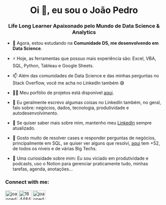 <h1 align="center">Oi 👋, eu sou o João Pedro</h1>
<h3 align="center">Life Long Learner Apaixonado pelo Mundo de Data Science & Analytics</h3>


<!-- - 🔭 Atualmente, estou desenvolvendo um projeto que inclui um Dashboard e EDA em cima do Dataset do Olist disponível no Kaggle. -->

- 🌱 Agora, estou estudando na **Comunidade DS, me desenvolvendo em Data Science**.

- ⚡ Hoje, as ferramentas que possuo mais experiência são: Excel, VBA, SQL, Python, Tableau e Google Sheets.

- 📫 Além das comunidades de Data Science e das minhas perguntas no Stack Overflow, você me acha no LinkedIn também 😅

- 👨‍💻 Meu porfólio de projetos está disponível [aqui]( https://joaopedroreisss.github.io/portfolio_projetos/).

- 💬 Eu geralmente escrevo algumas coisas no LinkedIn também, no geral, falo sobre: negócios, dados, tecnologia, produtividade e autodesenvolvimento.

- 📄 Se quiser saber mais sobre mim, mantenho meu [LinkedIn](https://www.linkedin.com/in/joaopedroreis08/) sempre atualizado.

- 👤 Gosto muito de resolver cases e responder perguntas de negócios, principalmente em SQL, se quiser ver alguns que resolvi, [aqui](https://platform.stratascratch.com/user/joaopedroreisss) tem +52, de todos os níveis e de várias Big Techs.

- 👀 Uma curiosidade sobre mim: Eu sou viciado em produtividade e podcasts, uso o Notion para gerenciar praticamente tudo, minhas tarefas, agenda, anotações...

<h3 align="left">Connect with me:</h3>
<p align="left">
<a href="https://linkedin.com/in/joaopedroreis08" target="blank"><img align="center" src="https://raw.githubusercontent.com/rahuldkjain/github-profile-readme-generator/master/src/images/icons/Social/linked-in-alt.svg" alt="joaopedroreis08" height="30" width="40" /></a>
<a href="https://stackoverflow.com/users/16448409" target="blank"><img align="center" src="https://raw.githubusercontent.com/rahuldkjain/github-profile-readme-generator/master/src/images/icons/Social/stack-overflow.svg" alt="16448409" height="30" width="40" /></a>
<a href="https://kaggle.com/joaopedroreisss" target="blank"><img align="center" src="https://raw.githubusercontent.com/rahuldkjain/github-profile-readme-generator/master/src/images/icons/Social/kaggle.svg" alt="joaopedroreisss" height="30" width="40" /></a>
</p>


<!---
<p><img align="center" src="https://github-readme-stats.vercel.app/api/top-langs?username=joaopedroreisss&show_icons=true&locale=en&layout=compact" alt="joaopedroreisss" /></p>


- 👋 Hi, I’m @joaopedroreisss
- 👀 I’m interested in ...
- 🌱 I’m currently learning ...
- 💞️ I’m looking to collaborate on ...
- 📫 How to reach me ...

joaopedroreisss/joaopedroreisss is a ✨ special ✨ repository because its `README.md` (this file) appears on your GitHub profile.
You can click the Preview link to take a look at your changes.
--->
